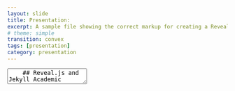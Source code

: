 ```yaml
---
layout: slide
title: Presentation: 
excerpt: A sample file showing the correct markup for creating a Reveal.js slide deck"
# theme: simple
transition: convex
tags: [presentation]
category: presentation
---
```

<section data-markdown>
  <textarea data-template>
    ## Reveal.js and Jekyll Academic
    ---
    ## HTML or Markdown
    Reveal.js works with either. Use whatever you are more comfortable with.
    ---
    ## Works Anywhere
    By creating presentations using Reveal.js and hosting them on your Jekyll Academic site you will have access to them anywhere. No need to worry about software compatibility, no need to sign in to email accounts on public machines. Simply load your website and select the presentation.
    ---
    ## More Information
    Jekyll Academic includes everything that you need in order to make Reveal.js work. Copy this file and edit it to begin making your own slide deck.  
    For more information about all of the options available in Reveal.js please the [Reveal.js Demo Website](https://lab.hakim.se/reveal-js/#/)
  </textarea>
</section>
